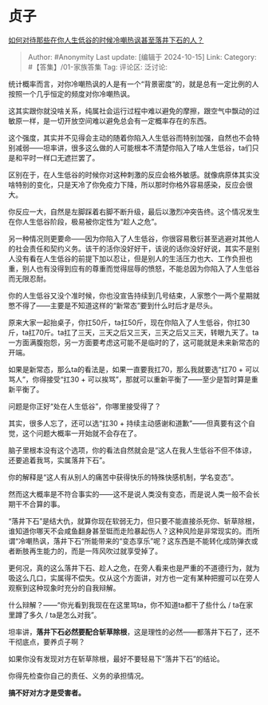 # 贞子
[如何对待那些在你人生低谷的时候冷嘲热讽甚至落井下石的人？](https://www.zhihu.com/question/779258584/answer/5259171450)

> Author: #Anonymity
> Last update: [编辑于 2024-10-15]
> Link:
> Category: #【答集】/01-家族答集 
> Tag: 
> 评论区:
> 泛讨论:

统计概率而言，对你冷嘲热讽的人是有一个“背景密度”的，就是总有一定比例的人按照一个几乎恒定的频度对你冷嘲热讽。

这其实跟你就没啥关系，纯属社会运行过程中难以避免的摩擦，跟空气中飘动的过敏原一样，是一切开放空间难以避免总会有一定概率存在的东西。

这个强度，其实并不见得会主动的随着你陷入人生低谷而特别加强，自然也不会特别减弱——坦率讲，很多这么做的人可能根本不清楚你陷入了啥人生低谷，ta们只是和平时一样口无遮拦罢了。

区别在于，在人生低谷的时候你对这种刺激的反应会格外敏感。就像病原体其实没啥特别的变化，只是天冷了你免疫力下降，所以那时你格外容易感染，反应会很大。

你反应一大，自然是左脚踩着右脚不断升级，最后以激烈冲突告终。这个情况发生在你人生低谷阶段，极易被你定性为“趁人之危”。

另一种情况则更要命——因为你陷入了人生低谷，你很容易敷衍甚至逃避对其他人的社会责任和契约义务。该干的活你没好好干，该说的话你没好好说，其实不是别人没有看在人生低谷的前提下加以忍让，但是别人的生活压力也大、工作负担也重，别人也有没得到应有的尊重而觉得屈辱的愤怒，不能总因为你陷入了人生低谷而无限忍耐。

你的人生低谷又没个准时候，你也没宣告持续到几号结束，人家憋个一两个星期就憋不得了——主要是不知道这样的“新常态”要到什么时后才是尽头。

原来大家一起抬桌子，你扛50斤，ta扛50斤，现在你陷入了人生低谷，你扛30斤，ta扛70斤。ta扛了三天，三天之后又三天，三天之后又三天，转眼九天了。ta一方面满腹抱怨，另一方面要考虑这可能不是临时的了，这可能就是未来新常态的开端。

如果是新常态，那么ta的看法是，如果一直要我扛70，那么我就要选“扛70 + 可以骂人”，你得接受“扛30 + 可以挨骂”，那就可以重新平衡了——至少是暂时算是重新平衡了。

问题是你正好“处在人生低谷”，你哪里接受得了？

其实，很多人忘了，还可以选“扛30 + 持续主动感谢和道歉”——但真要有这个自觉，这个问题大概率一开始就不会存在了。

脑子里根本没有这个选项，你的看法自然就会是“这人在我人生低谷不但不体谅，还要追着我骂，实属落井下石”。

你的解释是“这人有从别人的痛苦中获得快乐的特殊快感机制，学名变态”。

然而这大概率是不符合事实的——这不是说人类没有变态，而是说人类一般不会长期干不合算的事。

“落井下石”是结大仇，就算你现在软弱无力，但只要不能直接杀死你、斩草除根，谁知道你哪天不会咸鱼翻身甚至铤而走险暴起伤人？这种风险是非常现实的。而所谓“冷嘲热讽，落井下石“所能带来的“变态享乐”呢？这东西是不能转化成防弹衣或者断肢再生能力的，而是一阵风吹过就享受掉了。

更何况，真的这么落井下石、趁人之危，在旁人看来也是严重的不道德行为，就为吸这么几口，实属得不偿失。仅从这个方面讲，对方也一定有某种把握可以在旁人观察到这种现象时充分的自我辩解。

什么辩解？——“你光看到我现在在这里骂ta，你不知道ta都干了些什么 / ta在家里蹲了多久 / ta是怎么对我”。

坦率讲，**落井下石必然要配合斩草除根**，这是理性的必然——都落井下石了，还不干彻底点，要养贞子啊？

如果你没有发现对方在斩草除根，最好不要轻易下“落井下石”的结论。

你得先检查你自己的责任、义务的承担情况。

**搞不好对方才是受害者。**